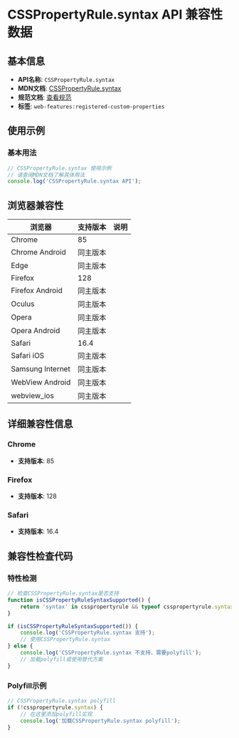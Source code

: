 # CSSPropertyRule.syntax API 兼容性数据

## 基本信息

- **API名称**: `CSSPropertyRule.syntax`
- **MDN文档**: [CSSPropertyRule.syntax](https://developer.mozilla.org/docs/Web/API/CSSPropertyRule/syntax)
- **规范文档**: [查看规范](https://drafts.css-houdini.org/css-properties-values-api/#dom-csspropertyrule-syntax)
- **标签**: `web-features:registered-custom-properties`

## 使用示例

### 基本用法

```javascript
// CSSPropertyRule.syntax 使用示例
// 请查阅MDN文档了解具体用法
console.log('CSSPropertyRule.syntax API');
```

## 浏览器兼容性

| 浏览器 | 支持版本 | 说明 |
|--------|----------|------|
| Chrome | 85 |  |
| Chrome Android | 同主版本 |  |
| Edge | 同主版本 |  |
| Firefox | 128 |  |
| Firefox Android | 同主版本 |  |
| Oculus | 同主版本 |  |
| Opera | 同主版本 |  |
| Opera Android | 同主版本 |  |
| Safari | 16.4 |  |
| Safari iOS | 同主版本 |  |
| Samsung Internet | 同主版本 |  |
| WebView Android | 同主版本 |  |
| webview_ios | 同主版本 |  |

## 详细兼容性信息

### Chrome

- **支持版本**: 85

### Firefox

- **支持版本**: 128

### Safari

- **支持版本**: 16.4

## 兼容性检查代码

### 特性检测

```javascript
// 检查CSSPropertyRule.syntax是否支持
function isCSSPropertyRuleSyntaxSupported() {
    return 'syntax' in csspropertyrule && typeof csspropertyrule.syntax === 'function';
}

if (isCSSPropertyRuleSyntaxSupported()) {
    console.log('CSSPropertyRule.syntax 支持');
    // 使用CSSPropertyRule.syntax
} else {
    console.log('CSSPropertyRule.syntax 不支持，需要polyfill');
    // 加载polyfill或使用替代方案
}
```

### Polyfill示例

```javascript
// CSSPropertyRule.syntax polyfill
if (!csspropertyrule.syntax) {
    // 在这里添加polyfill实现
    console.log('加载CSSPropertyRule.syntax polyfill');
}
```

